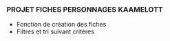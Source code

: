 ### PROJET FICHES PERSONNAGES KAAMELOTT
+ Fonction de création des fiches
+ Filtres et tri suivant critères